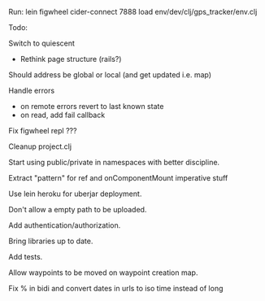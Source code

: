 Run:
lein figwheel
cider-connect 7888
load env/dev/clj/gps_tracker/env.clj

Todo:

Switch to quiescent
- Rethink page structure (rails?)

Should address be global or local (and get updated i.e. map)

Handle errors
- on remote errors revert to last known state
- on read, add fail callback

Fix figwheel repl ???

Cleanup project.clj

Start using public/private in namespaces with better discipline.

Extract "pattern" for ref and onComponentMount imperative stuff

Use lein heroku for uberjar deployment.

Don't allow a empty path to be uploaded.

Add authentication/authorization.

Bring libraries up to date.

Add tests.

Allow waypoints to be moved on waypoint creation map.

Fix % in bidi and convert dates in urls to iso time instead of long
